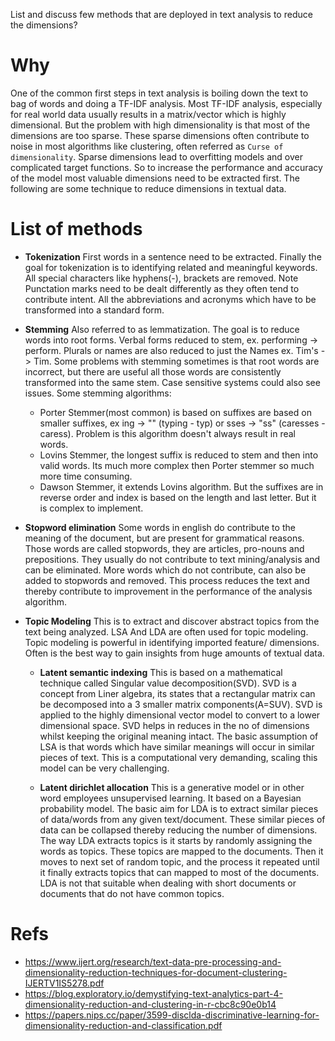 List and discuss few methods that are deployed in text analysis to
reduce the dimensions?

# Why
One of the common first steps in text analysis is boiling down the text to
bag of words and doing a TF-IDF analysis. Most TF-IDF analysis, especially for
real world data usually results in a matrix/vector which is highly dimensional.
But the problem with high dimensionality is that most of the dimensions are too
sparse. These sparse dimensions often contribute to noise in most algorithms
like clustering, often referred as `Curse of dimensionality`. Sparse dimensions
lead to overfitting models and over complicated target functions. So to increase
the performance and accuracy of the model most valuable dimensions need to be
extracted first. The following are some technique to reduce dimensions in
textual data.

# List of methods
- **Tokenization**
  First words in a sentence need to be extracted. Finally the goal for
  tokenization is to identifying related and meaningful keywords. All special
  characters like hyphens(-), brackets are removed. Note Punctation marks need
  to be dealt differently as they often tend to contribute intent. All the
  abbreviations and acronyms  which have to be transformed into a standard form.

- **Stemming**
   Also referred to as lemmatization. The goal is to reduce words into root
   forms. Verbal forms reduced to stem, ex. performing -> perform. Plurals or
   names are also reduced to just the Names ex. Tim's -> Tim. Some problems with
   stemming sometimes is that root words are incorrect, but there are useful all
   those words are consistently transformed into the same stem. Case sensitive
   systems could also see issues.
   Some stemming algorithms:
    * Porter Stemmer(most common) is based on suffixes are based on smaller
      suffixes, ex ing -> "" (typing - typ) or sses -> "ss" (caresses - caress).
      Problem is this algorithm doesn't always result in real words.
    * Lovins Stemmer, the longest suffix is reduced to stem and then into valid
      words. Its much more complex then Porter stemmer so much more time
      consuming.
    * Dawson Stemmer, it extends Lovins algorithm. But the suffixes are in
      reverse order and index is based on the length and last letter.
      But it is complex to implement.

- **Stopword elimination**
    Some words in english do contribute to the meaning of the document, but are
    present for grammatical reasons. Those words are called stopwords, they are
    articles, pro-nouns and prepositions. They usually do not contribute to
    text mining/analysis and can be eliminated. More words which do not
    contribute, can also be added to stopwords and removed. This process reduces
    the text and thereby contribute to improvement in the performance of the
    analysis algorithm.
- **Topic Modeling**
    This is to extract and discover abstract topics from the text being
    analyzed. LSA And LDA are often used for topic modeling. Topic modeling is
    powerful in identifying imported feature/ dimensions. Often is the best
    way to gain insights from huge amounts of textual data.

  - **Latent semantic indexing**
      This is based on a mathematical technique called Singular value
      decomposition(SVD). SVD is a concept from Liner algebra, its states that a
      rectangular matrix can be decomposed into a 3 smaller matrix
      components(A=SUV). SVD is applied to the highly dimensional vector model
      to convert to a lower dimensional space. SVD helps in reduces in the no of
      dimensions whilst keeping the original meaning intact. The basic
      assumption of LSA is that words which have similar meanings will occur in
      similar pieces of text. This is a computational very demanding, scaling
      this model can be very challenging.

  - **Latent dirichlet allocation**
      This is a generative model or in other word employees unsupervised
      learning. It based on a Bayesian probability model. The basic aim for LDA
      is to extract similar pieces of data/words from any given text/document.
      These  similar pieces of data can be collapsed thereby reducing the number
      of dimensions. The way LDA extracts topics is it starts by randomly
      assigning the words as topics. These topics are mapped to the documents.
      Then it moves to next set of random topic, and the process it repeated
      until it finally extracts topics that can mapped to most of the documents.
      LDA is not that suitable when dealing with short documents or documents
      that do not have common topics.

# Refs
- https://www.ijert.org/research/text-data-pre-processing-and-dimensionality-reduction-techniques-for-document-clustering-IJERTV1IS5278.pdf
- https://blog.exploratory.io/demystifying-text-analytics-part-4-dimensionality-reduction-and-clustering-in-r-cbc8c90e0b14
- https://papers.nips.cc/paper/3599-disclda-discriminative-learning-for-dimensionality-reduction-and-classification.pdf
